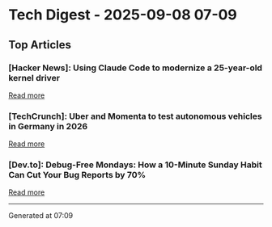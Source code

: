 # Tech Digest - 2025-09-08 07-09

## Top Articles

### [Hacker News]: Using Claude Code to modernize a 25-year-old kernel driver
[Read more](https://dmitrybrant.com/2025/09/07/using-claude-code-to-modernize-a-25-year-old-kernel-driver)

### [TechCrunch]: Uber and Momenta to test autonomous vehicles in Germany in 2026
[Read more](https://techcrunch.com/2025/09/07/uber-and-momenta-to-test-autonomous-vehicles-in-germany-in-2026/)

### [Dev.to]: Debug-Free Mondays: How a 10-Minute Sunday Habit Can Cut Your Bug Reports by 70%
[Read more](https://dev.to/teamcamp/debug-free-mondays-how-a-10-minute-sunday-habit-can-cut-your-bug-reports-by-70-134j)


---
Generated at 07:09
